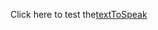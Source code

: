 Click here to test the[textToSpeak](https://patsferrer.github.io/componentLib/sound/textToSpeak/textToSpeak.html)